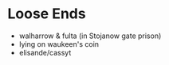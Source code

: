 # Loose Ends

- walharrow & fulta (in Stojanow gate prison)
- lying on waukeen's coin
- elisande/cassyt

